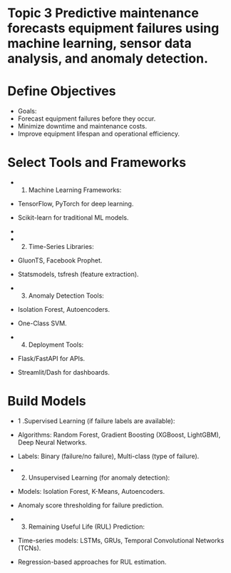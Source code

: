 # Topic 3  Predictive maintenance forecasts equipment failures using machine learning, sensor data analysis, and anomaly detection. 
# Define Objectives
- Goals:
- Forecast equipment failures before they occur.
- Minimize downtime and maintenance costs.
- Improve equipment lifespan and operational efficiency.

# Select Tools and Frameworks
- 1. Machine Learning Frameworks:
- TensorFlow, PyTorch for deep learning.
- Scikit-learn for traditional ML models. 
- 
- 2. Time-Series Libraries:
- GluonTS, Facebook Prophet.
- Statsmodels, tsfresh (feature extraction).

- 3. Anomaly Detection Tools:
- Isolation Forest, Autoencoders.
- One-Class SVM.

- 4. Deployment Tools:
- Flask/FastAPI for APIs.
- Streamlit/Dash for dashboards.

# Build Models
- 1 .Supervised Learning (if failure labels are available):

- Algorithms: Random Forest, Gradient Boosting (XGBoost, LightGBM), Deep Neural Networks.
- Labels: Binary (failure/no failure), Multi-class (type of failure).

- 2. Unsupervised Learning (for anomaly detection):
- Models: Isolation Forest, K-Means, Autoencoders.
- Anomaly score thresholding for failure prediction.

- 3. Remaining Useful Life (RUL) Prediction:
- Time-series models: LSTMs, GRUs, Temporal Convolutional Networks (TCNs).
- Regression-based approaches for RUL estimation.